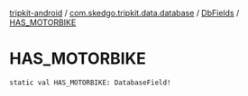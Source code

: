[tripkit-android](../../index.md) / [com.skedgo.tripkit.data.database](../index.md) / [DbFields](index.md) / [HAS_MOTORBIKE](./-h-a-s_-m-o-t-o-r-b-i-k-e.md)

# HAS_MOTORBIKE

`static val HAS_MOTORBIKE: DatabaseField!`